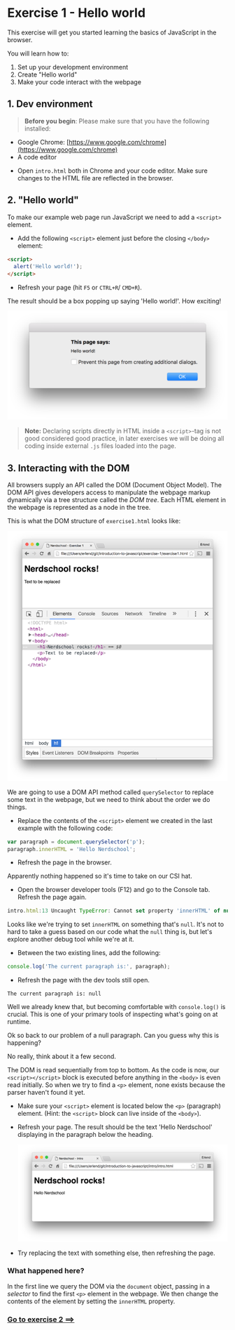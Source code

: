 # Exercise 1 - Hello world
This exercise will get you started learning the basics of JavaScript in the browser.

You will learn how to:
 1. Set up your development environment
 2. Create "Hello world"
 3. Make your code interact with the webpage

## 1. Dev environment

> **Before you begin**: Please make sure that you have the following installed:
-  Google Chrome: [https://www.google.com/chrome](https://www.google.com/chrome)
-  A code editor

* Open `intro.html` both in Chrome and your code editor. Make sure changes to the HTML file are reflected in the browser.

## 2. "Hello world"

To make our example web page run JavaScript we need to add a `<script>` element.
* Add the following `<script>` element just before the closing `</body>` element:

```html
<script>
  alert('Hello world!');
</script>
```

* Refresh your page (hit `F5` or `CTRL+R`/ `CMD+R`).

The result should be a box popping up saying 'Hello world!'. How exciting!

![](../exercise-1_2.png)

> **Note:** Declaring scripts directly in HTML inside a `<script>`-tag is not good considered good practice, in later exercises we will be doing all coding inside external `.js` files loaded into the page.

## 3. Interacting with the DOM

All browsers supply an API called the DOM (Document Object Model). The DOM API gives developers access to manipulate the webpage markup dynamically via a tree structure called the _DOM tree_. Each HTML element in the webpage is represented as a node in the tree.

This is what the DOM structure of `exercise1.html` looks like:

![](../exercise-1_3-1.png)

We are going to use a DOM API method called `querySelector` to replace some text in the webpage, but we need to think about the order we do things.

* Replace the contents of the `<script>` element we created in the last example with the following code:

```javascript
var paragraph = document.querySelector('p');
paragraph.innerHTML = 'Hello Nerdschool';
```

* Refresh the page in the browser.

Apparently nothing happened so it's time to take on our CSI hat.

* Open the browser developer tools (F12) and go to the Console tab. Refresh the page again.

```javascript
intro.html:13 Uncaught TypeError: Cannot set property 'innerHTML' of null
```

Looks like we're trying to set `innerHTML` on something that's `null`. It's not to hard to take a guess based on our code what the `null` thing is, but let's explore another debug tool while we're at it.

* Between the two existing lines, add the following:

~~~~javascript
console.log('The current paragraph is:', paragraph);
~~~~

* Refresh the page with the dev tools still open.

~~~~
The current paragraph is: null
~~~~

Well we already knew that, but becoming comfortable with `console.log()` is crucial. This is one of your primary tools of inspecting what's going on at runtime.

Ok so back to our problem of a null paragraph. Can you guess why this is happening?

No really, think about it a few second.

The DOM is read sequentially from top to bottom. As the code is now, our `<script></script>` block is executed before anything in the `<body>` is even read initially. So when we try to find a `<p>` element, none exists because the parser haven't found it yet.

* Make sure your `<script>` element is located below the `<p>` (paragraph) element. (Hint: the `<script>` block can live inside of the `<body>`).

* Refresh your page. The result should be the text 'Hello Nerdschool' displaying in the paragraph below the heading.

  ![](../exercise-1_3-2.png)

* Try replacing the text with something else, then refreshing the page.

### What happened here?

In the first line we query the DOM via the `document` object, passing in a _selector_ to find the first `<p>` element in the webpage. We then change the contents of the element by setting the `innerHTML` property.

### [Go to exercise 2 ==>](../exercise-2/README.md)

